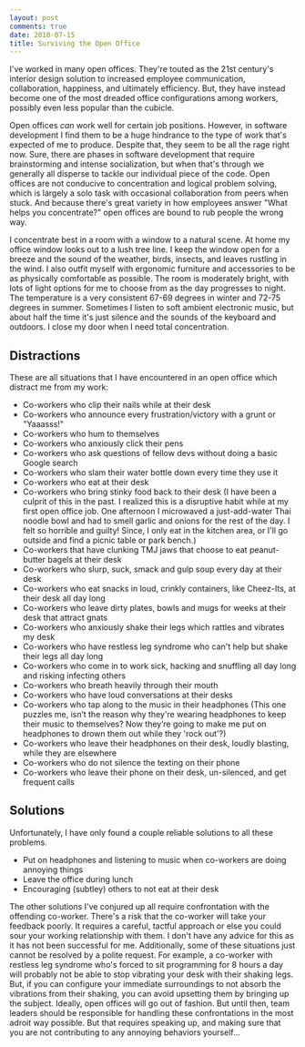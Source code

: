 ```yaml
---
layout: post
comments: true
date: 2018-07-15
title: Surviving the Open Office
---
```


I've worked in many open offices. They're touted as the 21st century's interior design solution to 
increased employee communication, collaboration, happiness, and ultimately efficiency. But, they have instead 
become one of the most dreaded office configurations among workers, possibly even less popular than the cubicle.

Open offices _can_ work well for certain job positions. However, in software development I find them to be a
huge hindrance to the type of work that's expected of me to produce. Despite that, they seem to be all the rage right
now. Sure, there are phases in software development that require brainstorming and intense socialization, but when that's 
through we generally all disperse to tackle our individual piece of the code. Open offices are not conducive to concentration 
and logical problem solving, which is largely a solo task with occasional collaboration from peers when stuck. And because 
there's great variety in how employees answer "What helps you concentrate?" open offices are bound to rub people the wrong 
way.

I concentrate best in a room with a window to a natural scene. At home my office window looks out to a lush tree
line. I keep the window open for a breeze and the sound of the weather, birds, insects, and leaves rustling in the wind. I also 
outfit myself with ergonomic furniture and accessories to be as physically comfortable as possible. The room is 
moderately bright, with lots of light options for me to choose from as the day progresses to night. The temperature is a very
consistent 67-69 degrees in winter and 72-75 degrees in summer. Sometimes I listen to soft ambient electronic music, 
but about half the time it's just silence and the sounds of the keyboard and outdoors. I close my door when I need total 
concentration.

## Distractions

These are all situations that I have encountered in an open office which distract me from my work:

- Co-workers who clip their nails while at their desk
- Co-workers who announce every frustration/victory with a grunt or "Yaaasss!"
- Co-workers who hum to themselves
- Co-workers who anxiously click their pens
- Co-workers who ask questions of fellow devs without doing a basic Google search
- Co-workers who slam their water bottle down every time they use it
- Co-workers who eat at their desk
- Co-workers who bring stinky food back to their desk (I have been a culprit of this in the past. I realized 
this is a disruptive habit while at my first open office job. One afternoon I microwaved a just-add-water Thai noodle 
bowl and had to smell garlic and onions for the rest of the day. I felt so horrible and guilty! Since, I only eat in 
the kitchen area, or I'll go outside and find a picnic table or park bench.)
- Co-workers that have clunking TMJ jaws that choose to eat peanut-butter bagels at their desk
- Co-workers who slurp, suck, smack and gulp soup every day at their desk
- Co-workers who eat snacks in loud, crinkly containers, like Cheez-Its, at their desk all day long
- Co-workers who leave dirty plates, bowls and mugs for weeks at their desk that attract gnats
- Co-workers who anxiously shake their legs which rattles and vibrates my desk
- Co-workers who have restless leg syndrome who can't help but shake their legs all day long
- Co-workers who come in to work sick, hacking and snuffling all day long and risking infecting others
- Co-workers who breath heavily through their mouth
- Co-workers who have loud conversations at their desks
- Co-workers who tap along to the music in their headphones (This one puzzles me, isn’t the reason why they're
wearing headphones to keep their music to themselves? Now they’re going to make me put on headphones to drown them out
while they 'rock out'?)
- Co-workers who leave their headphones on their desk, loudly blasting, while they are elsewhere
- Co-workers who do not silence the texting on their phone
- Co-workers who leave their phone on their desk, un-silenced, and get frequent calls


## Solutions

Unfortunately, I have only found a couple reliable solutions to all these problems.

- Put on headphones and listening to music when co-workers are doing annoying things
- Leave the office during lunch
- Encouraging (subtley) others to not eat at their desk

The other solutions I've conjured up all require confrontation with the offending co-worker. There's a 
risk that the co-worker will take your feedback poorly. It requires a careful, tactful approach or else you could
sour your working relationship with them. I don't have any advice for this as it has not been successful for me. 
Additionally, some of these situations just cannot be resolved by a polite request. For example, a co-worker
with restless leg syndrome who's forced to sit programming for 8 hours a day will probably not be able to 
stop vibrating your desk with their shaking legs. But, if you can configure your immediate surroundings to not 
absorb the vibrations from their shaking, you can avoid upsetting them by bringing up the subject. Ideally, open
offices will go out of fashion. But until then, team leaders should be responsible for handling these confrontations 
in the most adroit way possible. But that requires speaking up, and
making sure that you are not contributing to any annoying behaviors yourself...
